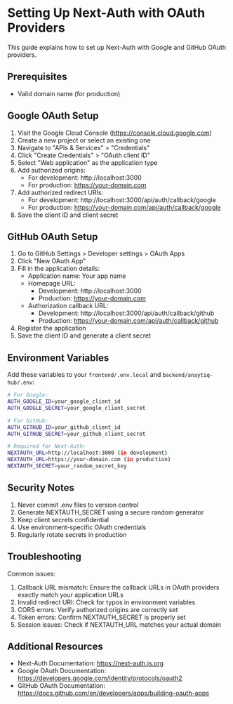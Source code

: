 # Setting Up Next-Auth with OAuth Providers

This guide explains how to set up Next-Auth with Google and GitHub OAuth providers.

## Prerequisites
- Valid domain name (for production)

## Google OAuth Setup

1. Visit the Google Cloud Console (https://console.cloud.google.com)
2. Create a new project or select an existing one
3. Navigate to "APIs & Services" > "Credentials"
4. Click "Create Credentials" > "OAuth client ID"
5. Select "Web application" as the application type
6. Add authorized origins:
   - For development: http://localhost:3000
   - For production: https://your-domain.com
7. Add authorized redirect URIs:
   - For development: http://localhost:3000/api/auth/callback/google
   - For production: https://your-domain.com/api/auth/callback/google
8. Save the client ID and client secret

## GitHub OAuth Setup

1. Go to GitHub Settings > Developer settings > OAuth Apps
2. Click "New OAuth App"
3. Fill in the application details:
   - Application name: Your app name
   - Homepage URL: 
     - Development: http://localhost:3000
     - Production: https://your-domain.com
   - Authorization callback URL:
     - Development: http://localhost:3000/api/auth/callback/github
     - Production: https://your-domain.com/api/auth/callback/github
4. Register the application
5. Save the client ID and generate a client secret

## Environment Variables

Add these variables to your `frontend/.env.local` and `backend/anaytiq-hub/.env`:

```bash
# For Google:
AUTH_GOOGLE_ID=your_google_client_id
AUTH_GOOGLE_SECRET=your_google_client_secret

# For GitHub:
AUTH_GITHUB_ID=your_github_client_id
AUTH_GITHUB_SECRET=your_github_client_secret

# Required for Next-Auth:
NEXTAUTH_URL=http://localhost:3000 (in development)
NEXTAUTH_URL=https://your-domain.com (in production)
NEXTAUTH_SECRET=your_random_secret_key
```

## Security Notes

1. Never commit .env files to version control
2. Generate NEXTAUTH_SECRET using a secure random generator
3. Keep client secrets confidential
4. Use environment-specific OAuth credentials
5. Regularly rotate secrets in production

## Troubleshooting

Common issues:

1. Callback URL mismatch: Ensure the callback URLs in OAuth providers exactly match your application URLs
2. Invalid redirect URI: Check for typos in environment variables
3. CORS errors: Verify authorized origins are correctly set
4. Token errors: Confirm NEXTAUTH_SECRET is properly set
5. Session issues: Check if NEXTAUTH_URL matches your actual domain

## Additional Resources

- Next-Auth Documentation: https://next-auth.js.org
- Google OAuth Documentation: https://developers.google.com/identity/protocols/oauth2
- GitHub OAuth Documentation: https://docs.github.com/en/developers/apps/building-oauth-apps 